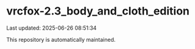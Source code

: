 # vrcfox-2.3_body_and_cloth_edition

Last updated: 2025-06-26 08:51:34

This repository is automatically maintained.
